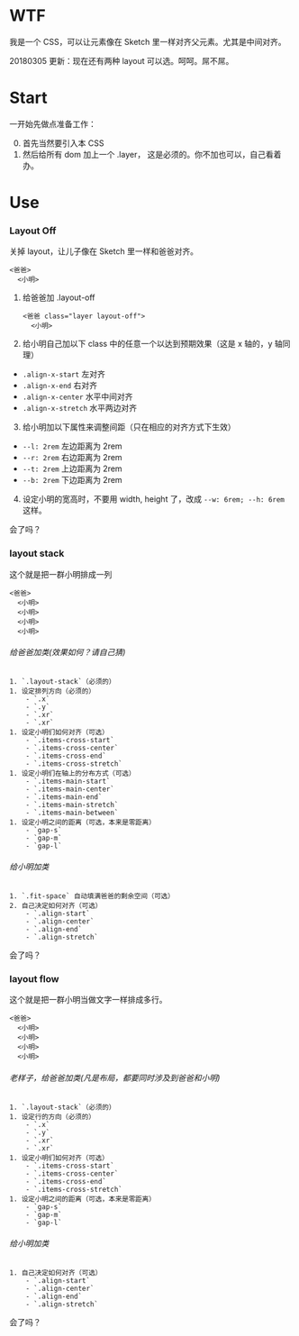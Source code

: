 # WTF

我是一个 CSS，可以让元素像在 Sketch 里一样对齐父元素。尤其是中间对齐。

20180305 更新：现在还有两种 layout 可以选。呵呵。屌不屌。

# Start

一开始先做点准备工作：

0. 首先当然要引入本 CSS
1. 然后给所有 dom 加上一个 .layer， 这是必须的。你不加也可以，自己看着办。

# Use

### Layout Off

关掉 layout，让儿子像在 Sketch 里一样和爸爸对齐。

````
<爸爸>
  <小明>
````

1. 给爸爸加 .layout-off

	````
	<爸爸 class="layer layout-off">
	  <小明>
	````

2. 给小明自己加以下 class 中的任意一个以达到预期效果（这是 x 轴的，y 轴同理）
  - `.align-x-start` 左对齐
  - `.align-x-end` 右对齐
  - `.align-x-center` 水平中间对齐
  - `.align-x-stretch` 水平两边对齐

3. 给小明加以下属性来调整间距（只在相应的对齐方式下生效）
  - `--l: 2rem` 左边距离为 2rem
  - `--r: 2rem` 右边距离为 2rem
  - `--t: 2rem` 上边距离为 2rem
  - `--b: 2rem` 下边距离为 2rem

4. 设定小明的宽高时，不要用 width, height 了，改成 `--w: 6rem; --h: 6rem` 这样。

会了吗？

### layout stack

这个就是把一群小明排成一列

````
<爸爸>
  <小明>
  <小明>
  <小明>
  <小明>
````

###### 给爸爸加类(效果如何？请自己猜)
	1. `.layout-stack`（必须的）
	1. 设定排列方向（必须的）
		- `.x`
		- `.y`
		- `.xr`
		- `.xr`
	1. 设定小明们如何对齐（可选）
		- `.items-cross-start`
		- `.items-cross-center`
		- `.items-cross-end`
		- `.items-cross-stretch`
	1. 设定小明们在轴上的分布方式（可选）
		- `.items-main-start`
		- `.items-main-center`
		- `.items-main-end`
		- `.items-main-stretch`
		- `.items-main-between`
	1. 设定小明之间的距离（可选，本来是零距离）
		- `gap-s`
		- `gap-m`
		- `gap-l`
###### 给小明加类
	1. `.fit-space` 自动填满爸爸的剩余空间（可选）
	2. 自己决定如何对齐（可选）
		- `.align-start`
		- `.align-center`
		- `.align-end`
		- `.align-stretch`

会了吗？

### layout flow

这个就是把一群小明当做文字一样排成多行。

````
<爸爸>
  <小明>
  <小明>
  <小明>
  <小明>
````

###### 老样子，给爸爸加类(凡是布局，都要同时涉及到爸爸和小明)
	1. `.layout-stack`（必须的）
	1. 设定行的方向（必须的）
		- `.x`
		- `.y`
		- `.xr`
		- `.xr`
	1. 设定小明们如何对齐（可选）
		- `.items-cross-start`
		- `.items-cross-center`
		- `.items-cross-end`
		- `.items-cross-stretch`
	1. 设定小明之间的距离（可选，本来是零距离）
		- `gap-s`
		- `gap-m`
		- `gap-l`
###### 给小明加类
	1. 自己决定如何对齐（可选）
		- `.align-start`
		- `.align-center`
		- `.align-end`
		- `.align-stretch`

会了吗？
